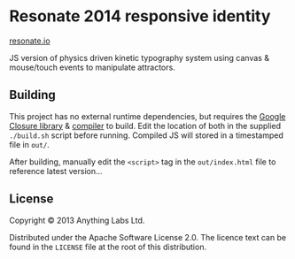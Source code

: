 # Resonate 2014 responsive identity

[resonate.io](http://resonate.io/)

JS version of physics driven kinetic typography system using canvas &
mouse/touch events to manipulate attractors.

## Building

This project has no external runtime dependencies, but requires the
[Google Closure library](https://code.google.com/p/closure-library/) &
[compiler](https://code.google.com/p/closure-compiler/) to build. Edit
the location of both in the supplied `./build.sh` script before
running. Compiled JS will stored in a timestamped file in `out/`.

After building, manually edit the `<script>` tag in the
`out/index.html` file to reference latest version...

## License

Copyright © 2013 Anything Labs Ltd.

Distributed under the Apache Software License 2.0. The licence text
can be found in the `LICENSE` file at the root of this distribution.
